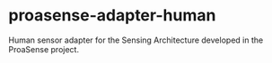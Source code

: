 # proasense-adapter-human
Human sensor adapter for the Sensing Architecture developed in the ProaSense project.
